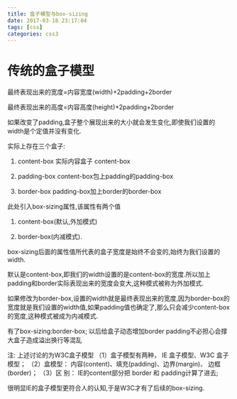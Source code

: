 ```yaml
---
title: 盒子模型与box-sizing
date: 2017-03-18 23:17:04
tags: [css]
categories: css3
---
```

# 传统的盒子模型
最终表现出来的宽度=内容宽度(width)+2padding+2border  

最终表现出来的高度=内容高度(height)+2padding+2border  

如果改变了padding,盒子整个展现出来的大小就会发生变化,即使我们设置的width是个定值并没有变化.  

实际上存在三个盒子:  

1. content-box  实际内容盒子 content-box
 
2. padding-box  content-box包上padding的padding-box  

3. border-box   padding-box加上border的border-box

此处引入box-sizing属性,该属性有两个值
1. content-box(默认,外加模式)  

2. border-box(内减模式).  


box-sizing后面的属性值所代表的盒子宽度是始终不会变的,始终为我们设置的width.  

默认是content-box,即我们的width设置的是content-box的宽度.所以加上padding和border实际表现出来的宽度会变大,这种模式被称为外加模式.  

如果修改为border-box,设置的width就是最终表现出来的宽度,因为border-box的宽度就是我们设置的width值,如果padding值也确定了,那么只会减少content-box的宽度,这种模式被成为内减模式.

有了box-sizing:border-box; 以后给盒子动态增加border padding不必担心会撑大盒子造成溢出换行等混乱

注:  上述讨论的为W3C盒子模型
（1）盒子模型有两种， IE 盒子模型、W3C 盒子模型；
（2）盒模型： 内容(content)、填充(padding)、边界(margin)、 边框(border)；
（3）区  别： IE的content部分把 border 和 padding计算了进去;

很明显IE的盒子模型更符合人的认知,于是W3C才有了后续的box-sizing.